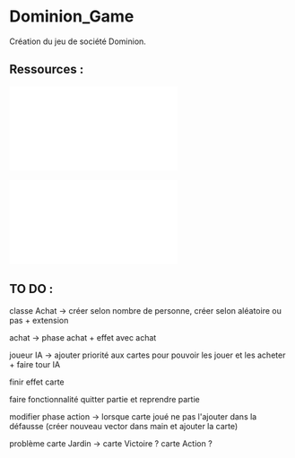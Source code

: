 # Dominion_Game
 
Création du jeu de société Dominion.
 
## Ressources :
![Enonce](Enonce-Projet.pdf)  

![Règles du jeu](Dominio_base_regles_vf.pdf)

## TO DO :
classe Achat -> créer selon nombre de personne, créer selon aléatoire ou pas + extension

achat -> phase achat + effet avec achat

joueur IA -> ajouter priorité aux cartes pour pouvoir les jouer et les acheter + faire tour IA

finir effet carte

faire fonctionnalité quitter partie et reprendre partie

modifier phase action -> lorsque carte joué ne pas l'ajouter dans la défausse (créer nouveau vector dans main et ajouter la carte)

problème carte Jardin -> carte Victoire ? carte Action ?
